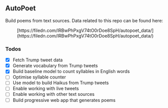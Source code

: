 ## AutoPoet

Build poems from text sources. Data related to this repo can be found here:

<p align = 'center'>
  [https://filedn.com/lRBwPhPxgV74tO0rDoe8SpH/autopoet_data/](https://filedn.com/lRBwPhPxgV74tO0rDoe8SpH/autopoet_data/)
</p>

### Todos

- [x] Fetch Trump tweet data
- [x] Generate vocabulary from Trump tweets
- [x] Build baseline model to count syllables in English words
- [ ] Optimise syllable counter
- [ ] Use model to build Haikus from Trump tweets
- [ ] Enable working with live tweets
- [ ] Enable working with other text sources
- [ ] Build progressive web app that generates poems
